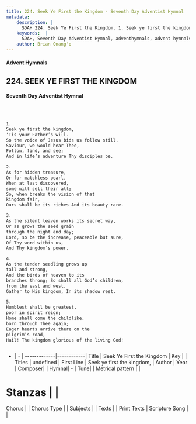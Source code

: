 ```yaml
---
title: 224. Seek Ye First the Kingdom - Seventh Day Adventist Hymnal
metadata:
    description: |
      SDAH 224. Seek Ye First the Kingdom. 1. Seek ye first the kingdom, ‘Tis your Father’s will. So the voice of Jesus bids us follow still. Saviour, we would hear Thee, Follow, find, and see; And in life’s adventure Thy disciples be.
    keywords:  |
      SDAH, Seventh Day Adventist Hymnal, adventhymnals, advent hymnals, Seek Ye First the Kingdom, Seek ye first the kingdom, 
    author: Brian Onang'o
---
```


#### Advent Hymnals
## 224. SEEK YE FIRST THE KINGDOM
#### Seventh Day Adventist Hymnal

```txt



1.
Seek ye first the kingdom,
‘Tis your Father’s will.
So the voice of Jesus bids us follow still.
Saviour, we would hear Thee,
Follow, find, and see;
And in life’s adventure Thy disciples be.

2.
As for hidden treasure,
Or for matchless pearl,
When at last discovered,
some will sell their all;
So, when breaks the vision of that
kingdom fair,
Ours shall be its riches And its beauty rare.

3.
As the silent leaven works its secret way,
Or as grows the seed grain
through the night and day;
Lord, so be the increase, peaceable but sure,
Of Thy word within us,
And Thy kingdom’s power.

4.
As the tender seedling grows up
tall and strong,
And the birds of heaven to its
branches throng; So shall all God’s children,
from the east and west,
Gather to His kingdom, In its shadow rest.

5.
Humblest shall be greatest,
poor in spirit reign;
Home shall come the childlike,
born through Thee again;
Eager hearts arrive there on the
pilgrim’s road,
Hail! The kingdom glorious of the living God!



```

- |   -  |
-------------|------------|
Title | Seek Ye First the Kingdom |
Key |  |
Titles | undefined |
First Line | Seek ye first the kingdom, |
Author | 
Year | 
Composer|  |
Hymnal|  - |
Tune|  |
Metrical pattern | |
# Stanzas |  |
Chorus |  |
Chorus Type |  |
Subjects |  |
Texts |  |
Print Texts | 
Scripture Song |  |
  
